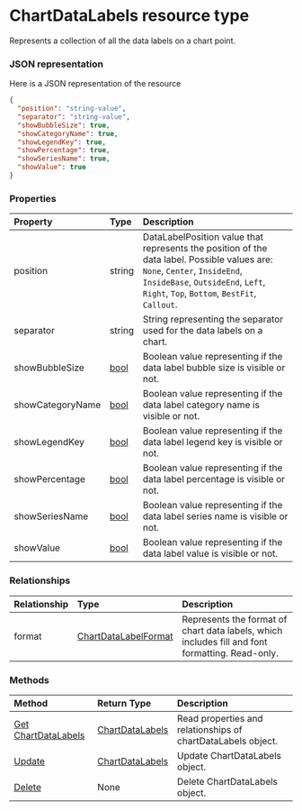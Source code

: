 # ChartDataLabels resource type

Represents a collection of all the data labels on a chart point.

### JSON representation

Here is a JSON representation of the resource

<!-- {
  "blockType": "resource",
  "optionalProperties": [

  ],
  "@odata.type": "microsoft.graph.chartdatalabels"
}-->

```json
{
  "position": "string-value",
  "separator": "string-value",
  "showBubbleSize": true,
  "showCategoryName": true,
  "showLegendKey": true,
  "showPercentage": true,
  "showSeriesName": true,
  "showValue": true
}

```
### Properties
| Property	   | Type	|Description|
|:---------------|:--------|:----------|
|position|string|DataLabelPosition value that represents the position of the data label. Possible values are: `None`, `Center`, `InsideEnd`, `InsideBase`, `OutsideEnd`, `Left`, `Right`, `Top`, `Bottom`, `BestFit`, `Callout`.|
|separator|string|String representing the separator used for the data labels on a chart.|
|showBubbleSize|[bool](bool.md)|Boolean value representing if the data label bubble size is visible or not.|
|showCategoryName|[bool](bool.md)|Boolean value representing if the data label category name is visible or not.|
|showLegendKey|[bool](bool.md)|Boolean value representing if the data label legend key is visible or not.|
|showPercentage|[bool](bool.md)|Boolean value representing if the data label percentage is visible or not.|
|showSeriesName|[bool](bool.md)|Boolean value representing if the data label series name is visible or not.|
|showValue|[bool](bool.md)|Boolean value representing if the data label value is visible or not.|

### Relationships
| Relationship | Type	|Description|
|:---------------|:--------|:----------|
|format|[ChartDataLabelFormat](chartdatalabelformat.md)|Represents the format of chart data labels, which includes fill and font formatting. Read-only.|

### Methods

| Method		   | Return Type	|Description|
|:---------------|:--------|:----------|
|[Get ChartDataLabels](../api/chartdatalabels_get.md) | [ChartDataLabels](chartdatalabels.md) |Read properties and relationships of chartDataLabels object.|
|[Update](../api/chartdatalabels_update.md) | [ChartDataLabels](chartdatalabels.md)	|Update ChartDataLabels object. |
|[Delete](../api/chartdatalabels_delete.md) | None |Delete ChartDataLabels object. |

<!-- uuid: 8fcb5dbc-d5aa-4681-8e31-b001d5168d79
2015-10-25 14:57:30 UTC -->
<!-- {
  "type": "#page.annotation",
  "description": "ChartDataLabels resource",
  "keywords": "",
  "section": "documentation",
  "tocPath": ""
}-->